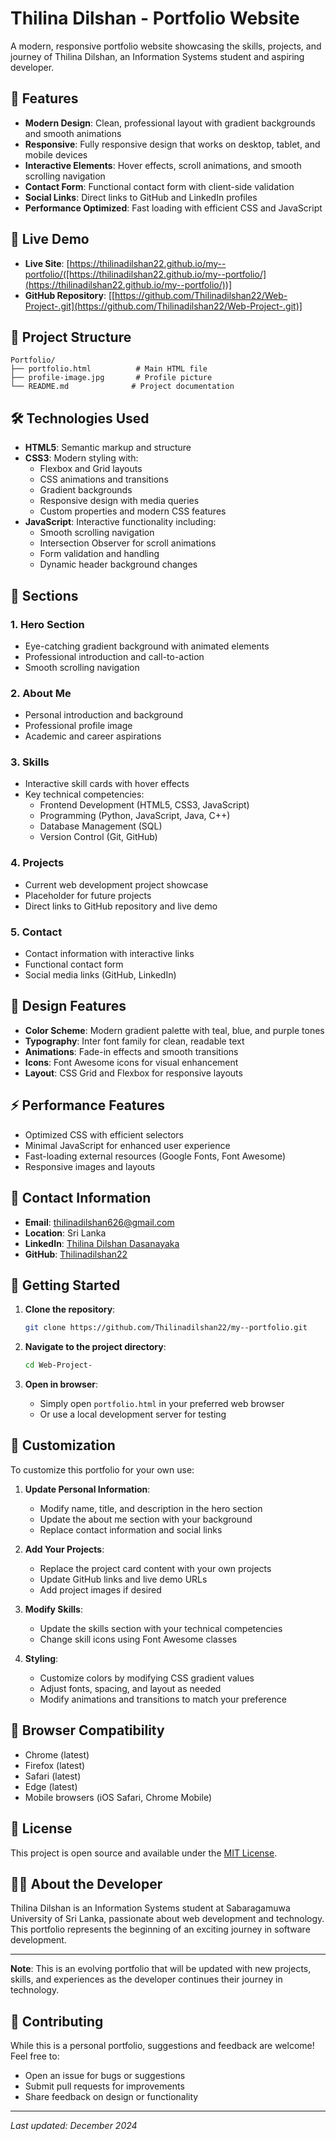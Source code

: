 # Thilina Dilshan - Portfolio Website

A modern, responsive portfolio website showcasing the skills, projects, and journey of Thilina Dilshan, an Information Systems student and aspiring developer.

## 🌟 Features

- **Modern Design**: Clean, professional layout with gradient backgrounds and smooth animations
- **Responsive**: Fully responsive design that works on desktop, tablet, and mobile devices
- **Interactive Elements**: Hover effects, scroll animations, and smooth scrolling navigation
- **Contact Form**: Functional contact form with client-side validation
- **Social Links**: Direct links to GitHub and LinkedIn profiles
- **Performance Optimized**: Fast loading with efficient CSS and JavaScript

## 🚀 Live Demo

- **Live Site**: [https://thilinadilshan22.github.io/my--portfolio/([https://thilinadilshan22.github.io/my--portfolio/](https://thilinadilshan22.github.io/my--portfolio/))]
- **GitHub Repository**: [[https://github.com/Thilinadilshan22/Web-Project-.git](https://github.com/Thilinadilshan22/Web-Project-.git)]

## 📁 Project Structure

```
Portfolio/
├── portfolio.html          # Main HTML file
├── profile-image.jpg       # Profile picture
└── README.md              # Project documentation
```

## 🛠️ Technologies Used

- **HTML5**: Semantic markup and structure
- **CSS3**: Modern styling with:
  - Flexbox and Grid layouts
  - CSS animations and transitions
  - Gradient backgrounds
  - Responsive design with media queries
  - Custom properties and modern CSS features
- **JavaScript**: Interactive functionality including:
  - Smooth scrolling navigation
  - Intersection Observer for scroll animations
  - Form validation and handling
  - Dynamic header background changes

## 📱 Sections

### 1. **Hero Section**
- Eye-catching gradient background with animated elements
- Professional introduction and call-to-action
- Smooth scrolling navigation

### 2. **About Me**
- Personal introduction and background
- Professional profile image
- Academic and career aspirations

### 3. **Skills**
- Interactive skill cards with hover effects
- Key technical competencies:
  - Frontend Development (HTML5, CSS3, JavaScript)
  - Programming (Python, JavaScript, Java, C++)
  - Database Management (SQL)
  - Version Control (Git, GitHub)

### 4. **Projects**
- Current web development project showcase
- Placeholder for future projects
- Direct links to GitHub repository and live demo

### 5. **Contact**
- Contact information with interactive links
- Functional contact form
- Social media links (GitHub, LinkedIn)

## 🎨 Design Features

- **Color Scheme**: Modern gradient palette with teal, blue, and purple tones
- **Typography**: Inter font family for clean, readable text
- **Animations**: Fade-in effects and smooth transitions
- **Icons**: Font Awesome icons for visual enhancement
- **Layout**: CSS Grid and Flexbox for responsive layouts

## ⚡ Performance Features

- Optimized CSS with efficient selectors
- Minimal JavaScript for enhanced user experience
- Fast-loading external resources (Google Fonts, Font Awesome)
- Responsive images and layouts

## 📧 Contact Information

- **Email**: [thilinadilshan626@gmail.com](mailto:thilinadilshan626@gmail.com)
- **Location**: Sri Lanka
- **LinkedIn**: [Thilina Dilshan Dasanayaka](https://www.linkedin.com/in/thilina-dilshan-dasanayaka-2310b9348/)
- **GitHub**: [Thilinadilshan22](https://github.com/Thilinadilshan22)

## 🚀 Getting Started

1. **Clone the repository**:
   ```bash
   git clone https://github.com/Thilinadilshan22/my--portfolio.git
   ```

2. **Navigate to the project directory**:
   ```bash
   cd Web-Project-
   ```

3. **Open in browser**:
   - Simply open `portfolio.html` in your preferred web browser
   - Or use a local development server for testing

## 📝 Customization

To customize this portfolio for your own use:

1. **Update Personal Information**:
   - Modify name, title, and description in the hero section
   - Update the about me section with your background
   - Replace contact information and social links

2. **Add Your Projects**:
   - Replace the project card content with your own projects
   - Update GitHub links and live demo URLs
   - Add project images if desired

3. **Modify Skills**:
   - Update the skills section with your technical competencies
   - Change skill icons using Font Awesome classes

4. **Styling**:
   - Customize colors by modifying CSS gradient values
   - Adjust fonts, spacing, and layout as needed
   - Modify animations and transitions to match your preference

## 🔧 Browser Compatibility

- Chrome (latest)
- Firefox (latest)
- Safari (latest)
- Edge (latest)
- Mobile browsers (iOS Safari, Chrome Mobile)

## 📄 License

This project is open source and available under the [MIT License](https://opensource.org/licenses/MIT).

## 👨‍💻 About the Developer

Thilina Dilshan is an Information Systems student at Sabaragamuwa University of Sri Lanka, passionate about web development and technology. This portfolio represents the beginning of an exciting journey in software development.

---

**Note**: This is an evolving portfolio that will be updated with new projects, skills, and experiences as the developer continues their journey in technology.

## 🤝 Contributing

While this is a personal portfolio, suggestions and feedback are welcome! Feel free to:

- Open an issue for bugs or suggestions
- Submit pull requests for improvements
- Share feedback on design or functionality

---

*Last updated: December 2024*
